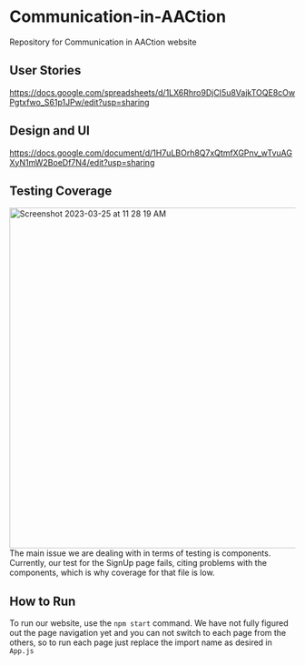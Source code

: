 # Communication-in-AACtion
Repository for Communication in AACtion website   
## User Stories
https://docs.google.com/spreadsheets/d/1LX6Rhro9DjCI5u8VajkTOQE8cOwPgtxfwo_S61p1JPw/edit?usp=sharing 
## Design and UI  
https://docs.google.com/document/d/1H7uLBOrh8Q7xQtmfXGPnv_wTvuAGXyN1mW2BoeDf7N4/edit?usp=sharing  
## Testing Coverage
<img width="599" alt="Screenshot 2023-03-25 at 11 28 19 AM" src="https://user-images.githubusercontent.com/54945471/227726797-ade92360-1813-45a2-a0ce-b5f192be40f7.png">
The main issue we are dealing with in terms of testing is <Link> components. Currently, our test for the SignUp page fails, citing problems with the <Link> components, which is why coverage for that file is low.

## How to Run
To run our website, use the `npm start` command. We have not fully figured out the page navigation yet and you can not switch to each page from the others, so to run each page just replace the import name as desired in `App.js`
